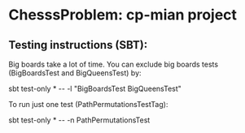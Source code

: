 ChesssProblem: cp-mian project
==============================


Testing instructions (SBT):
---------------------------

Big boards take a lot of time. You can exclude big boards tests (BigBoardsTest and BigQueensTest) by:
<p>sbt test-only * -- -l "BigBoardsTest BigQueensTest"</p>

To run just one test (PathPermutationsTestTag):
<p>sbt test-only * -- -n PathPermutationsTest</p>